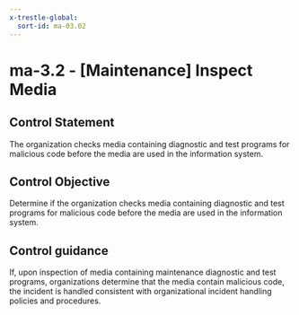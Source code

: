```yaml
---
x-trestle-global:
  sort-id: ma-03.02
---
```


# ma-3.2 - \[Maintenance\] Inspect Media

## Control Statement

The organization checks media containing diagnostic and test programs for malicious code before the media are used in the information system.

## Control Objective

Determine if the organization checks media containing diagnostic and test programs for malicious code before the media are used in the information system.

## Control guidance

If, upon inspection of media containing maintenance diagnostic and test programs, organizations determine that the media contain malicious code, the incident is handled consistent with organizational incident handling policies and procedures.

